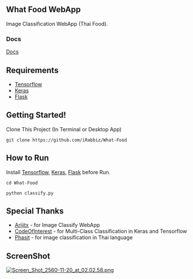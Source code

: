## What Food WebApp
Image Classification WebApp (Thai Food).

### Docs
[Docs](https://github.com/iRabbiz/What-Food/tree/master/docs)

## Requirements
* [Tensorflow](https://www.tensorflow.org)
* [Keras](https://keras.io/)
* [Flask](http://flask.pocoo.org/)

## Getting Started!
Clone This Project (In Terminal or Desktop App)
```
git clone https://github.com/iRabbiz/What-Food
```

## How to Run
Install [Tensorflow](https://www.tensorflow.org), [Keras](https://keras.io/), [Flask](http://flask.pocoo.org/) before Run.
```
cd What-Food
```

```
python classify.py
```

## Special Thanks
* [Arijitx](https://github.com/arijitx/learning-deep-learning-/tree/master/Examples/img_classifier_webapp) - for Image Classify WebApp
* [CodeOfInterest](http://www.codesofinterest.com/2017/08/bottleneck-features-multi-class-classification-keras.html) - for Multi-Class Classification in Keras and Tensorflow
* [Phasit](https://www.facebook.com/groups/988867541235062/permalink/1287099968078483/) - for image classification in Thai language

## ScreenShot
[![Screen_Shot_2560-11-20_at_02.02.58.png](https://s18.postimg.org/xgizbegjd/Screen_Shot_2560-11-20_at_02.02.58.png)](https://postimg.org/image/m46dtm7ud/)
